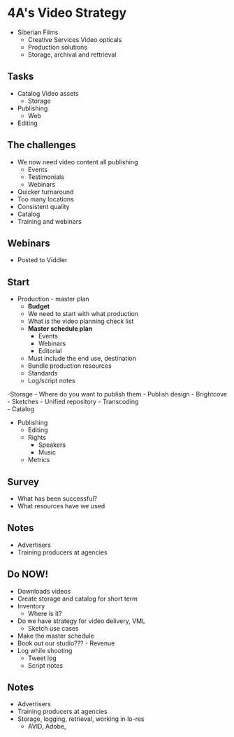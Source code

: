 # 4A's Video Strategy


- Siberian Films
	- Creative Services Video opticals
	- Production solutions
	- Storage, archival and rettrieval

## Tasks

- Catalog Video assets
	- Storage
- Publishing
	- Web 
- Editing


## The challenges

- We now need video content all publishing
	- Events
	- Testimonials
	- Webinars
- Quicker turnaround
- Too many locations
- Consistent quality
- Catalog
- Training and webinars


## Webinars

- Posted to Viddler


## Start

- Production - master plan
	- **Budget**
	- We need to start with what production
	- What is the video planning check list
	- **Master schedule plan**
		- Events
		- Webinars
		- Editorial
	- Must include the end use, destination
	- Bundle production resources
	- Standards
	- Log/script notes

-Storage 
	- Where do you want to publish them
		- Publish design
			- Brightcove
			- Sketches
	- Unified repository
	- Transcoding	
	- Catalog

- Publishing
	- Editing
	- Rights
		- Speakers
		- Music
	- Metrics

## Survey

- What has been successful?
- What resources have we used
	

## Notes

- Advertisers
- Training producers at agencies
 

## Do NOW!

- Downloads videos
- Create storage and catalog for short term
- Inventory
	- Where is it?
- Do we have strategy for video delivery, VML
	- Sketch use cases
- Make the master schedule
- Book out our studio??? - Revenue
- Log while shooting
	- Tweet log 
	- Script notes


## Notes

- Advertisers
- Training producers at agencies
- Storage, logging, retrieval, working in lo-res
	- AVID, Adobe,  




